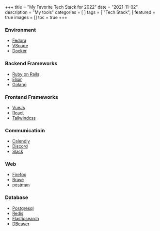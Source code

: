 +++
title = "My Favorite Tech Stack for 2022"
date = "2021-11-02"
description = "My tools"
categories = [
]
tags = [
    "Tech Stack",
]
featured = true
images = []
toc = true
+++

<!--more-->

### Environment
* [Fedora](https://getfedora.org)
* [VScode](https://code.visualstudio.com/)
* [Docker](https://podman.io/)

### Backend Frameworks
- [Ruby on Rails](https://rubyonrails.org/)
- [Elixir](https://www.phoenixframework.org/)
- [Golang](https://golang.org/)

### Frontend Frameworks
* [VueJs](https://vuejs.org/)
* [React](https://reactjs.org/)
* [Tailwindcss](https://tailwindcss.com/)


### Communicatioin
- [Calendly](https://calendly.com/)
- [Discord](https://discord.com/)
- [Slack](https://slack.com/)

### Web
* [Firefox](https://www.mozilla.org/en-US/firefox/new/)
* [Brave](https://brave.com/)
* [postman](https://www.postman.com/)

### Database
* [Postgresql](https://www.postgresql.org/)
* [Redis](https://redis.io/)
* [Elasticsearch](https://www.elastic.co/elasticsearch/)
* [DBeaver](https://dbeaver.io/)